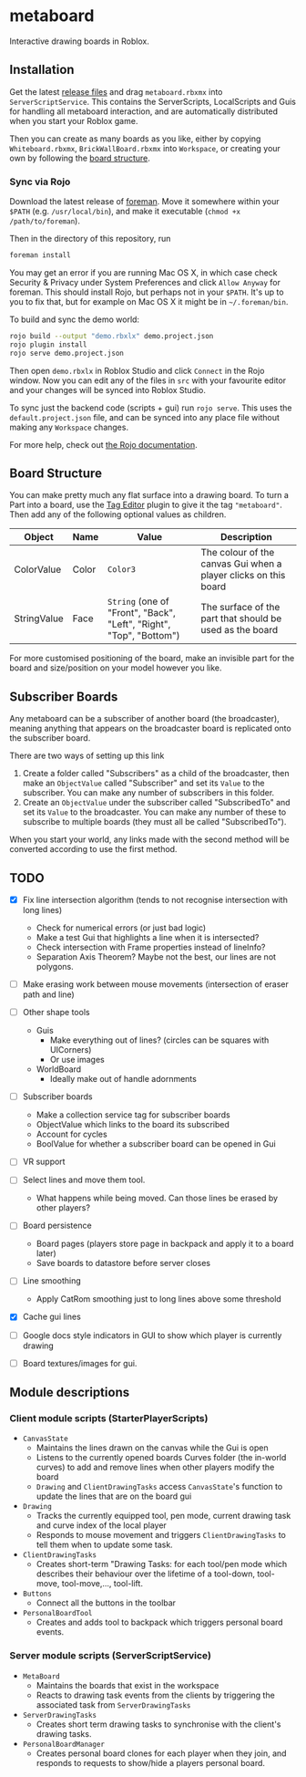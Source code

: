 # metaboard

Interactive drawing boards in Roblox.

## Installation

Get the latest [release files](https://github.com/metauni/metaboard/releases)
and drag `metaboard.rbxmx` into `ServerScriptService`. This contains
the ServerScripts, LocalScripts and Guis for handling all metaboard interaction,
and are automatically distributed when you start your Roblox game.

Then you can create as many boards as you like, either by copying `Whiteboard.rbxmx`,
`BrickWallBoard.rbxmx` into `Workspace`, or creating your own by following the
[board structure](##-board-structure).

### Sync via Rojo

Download the latest release of [foreman](https://github.com/Roblox/foreman).
Move it somewhere within your `$PATH` (e.g. `/usr/local/bin`), and make it executable (`chmod +x /path/to/foreman`).

Then in the directory of this repository,
run
```bash
foreman install
```
You may get an error if you are running Mac OS X, in which case check Security & Privacy under System Preferences and click `Allow Anyway` for foreman. This should install Rojo, but perhaps not in your `$PATH`. It's up to you to fix that, but for example on Mac OS X it might be in `~/.foreman/bin`.

To build and sync the demo world:
```bash
rojo build --output "demo.rbxlx" demo.project.json
rojo plugin install
rojo serve demo.project.json
```
Then open `demo.rbxlx` in Roblox Studio and click `Connect` in the Rojo window.
Now you can edit any of the files in `src` with your favourite editor and your
changes will be synced into Roblox Studio.

To sync just the backend code (scripts + gui) run `rojo serve`.
This uses the `default.project.json` file, and can be synced into any
place file without making any `Workspace` changes.

For more help, check out [the Rojo documentation](https://rojo.space/docs).

## Board Structure

You can make pretty much any flat surface into a drawing board.
To turn a Part into a board, use the [Tag Editor](https://devforum.roblox.com/t/tag-editor-plugin/101465)
plugin to give it the tag `"metaboard"`. Then add any of the following optional
values as children.

| Object      | Name        | Value | Description |
| ----------- | ----------- | ----------- | ----- |
| ColorValue  | Color       | `Color3`| The colour of the canvas Gui when a player clicks on this board |
| StringValue | Face        | `String` (one of "Front", "Back", "Left", "Right", "Top", "Bottom") | The surface of the part that should be used as the board |

For more customised positioning of the board, make an invisible part for the board and size/position on your model however you like.

## Subscriber Boards

Any metaboard can be a subscriber of another board (the broadcaster), meaning anything that appears on the broadcaster board is replicated onto the subscriber board.

There are two ways of setting up this link
1. Create a folder called "Subscribers" as a child of the broadcaster, then make an `ObjectValue` called "Subscriber" and set its `Value` to the subscriber. You can make any number of subscribers in this folder.
2. Create an `ObjectValue` under the subscriber called "SubscribedTo" and set its `Value` to the broadcaster.
	You can make any number of these to subscribe to multiple boards (they must all be called "SubscribedTo").

When you start your world, any links made with the second method will be converted according to use the first method.

## TODO
- [x] Fix line intersection algorithm (tends to not recognise intersection with long lines)
	- Check for numerical errors (or just bad logic)
	- Make a test Gui that highlights a line when it is intersected?
	- Check intersection with Frame properties instead of lineInfo?
	- Separation Axis Theorem? Maybe not the best, our lines are not polygons.

- [ ] Make erasing work between mouse movements (intersection of eraser path and line)

- [ ] Other shape tools
	- Guis
		- Make everything out of lines? (circles can be squares with UICorners)
		- Or use images
	- WorldBoard
		- Ideally make out of handle adornments

- [ ] Subscriber boards
	- Make a collection service tag for subscriber boards
	- ObjectValue which links to the board its subscribed
	- Account for cycles
	- BoolValue for whether a subscriber board can be opened in Gui

- [ ] VR support

- [ ] Select lines and move them tool.
	- What happens while being moved. Can those lines be erased by other players?

- [ ] Board persistence
	- Board pages (players store page in backpack and apply it to a board later)
	- Save boards to datastore before server closes

- [ ] Line smoothing
	- Apply CatRom smoothing just to long lines above some threshold

- [x] Cache gui lines

- [ ] Google docs style indicators in GUI to show which player is currently drawing

- [ ] Board textures/images for gui.

## Module descriptions

### Client module scripts (StarterPlayerScripts)
- `CanvasState`
	- Maintains the lines drawn on the canvas while the Gui is open
	- Listens to the currently opened boards Curves folder (the in-world curves)
		to add and remove lines when other players modify the board
	- `Drawing` and `ClientDrawingTasks` access `CanvasState`'s function to update
		the lines that are on the board gui
- `Drawing`
	- Tracks the currently equipped tool, pen mode, current drawing task and curve index of the local player
	- Responds to mouse movement and triggers `ClientDrawingTasks` to tell them when to update some task.
- `ClientDrawingTasks`
	- Creates short-term "Drawing Tasks: for each tool/pen mode which describes their behaviour
		over the lifetime of a tool-down, tool-move, tool-move,..., tool-lift.
- `Buttons`
	- Connect all the buttons in the toolbar
- `PersonalBoardTool`
	- Creates and adds tool to backpack which triggers personal board events.

### Server module scripts (ServerScriptService)
- `MetaBoard`
	- Maintains the boards that exist in the workspace
	- Reacts to drawing task events from the clients by triggering the associated task
		from `ServerDrawingTasks`
- `ServerDrawingTasks`
	- Creates short term drawing tasks to synchronise with the client's drawing tasks.
- `PersonalBoardManager`
	- Creates personal board clones for each player when they join, and responds to
		requests to show/hide a players personal board.


